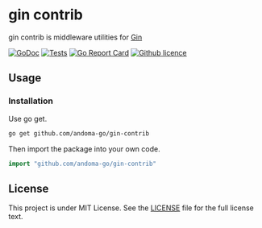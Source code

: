 # gin contrib

gin contrib is middleware utilities for [Gin](https://github.com/andoma-go/gin)

[![GoDoc](https://godoc.org/github.com/andoma-go/gin-contrib?status.svg)](https://godoc.org/github.com/andoma-go/gin-contrib)
[![Tests](https://github.com/andoma-go/gin-contrib/actions/workflows/test.yml/badge.svg?branch=main)](https://github.com/andoma-go/gin-contrib/actions/workflows/test.yml)
[![Go Report Card](https://goreportcard.com/badge/github.com/andoma-go/gin-contrib)](https://goreportcard.com/report/github.com/andoma-go/gin-contrib)
[![Github licence](https://img.shields.io/github/license/andoma-go/gin-contrib)](https://raw.githubusercontent.com/andoma-go/gin-contrib/master/LICENSE)

## Usage

### Installation

Use go get.

```bash
go get github.com/andoma-go/gin-contrib
```

Then import the package into your own code.

```go
import "github.com/andoma-go/gin-contrib"
```

## License

This project is under MIT License. See the [LICENSE](LICENSE) file for the full license text.
